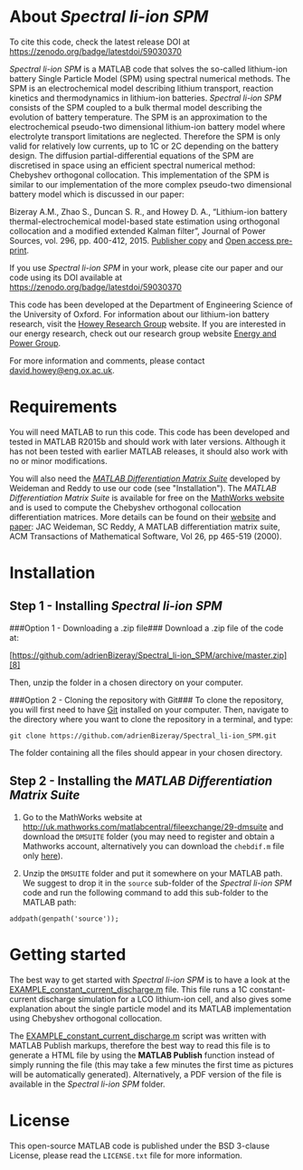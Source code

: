 About _Spectral li-ion SPM_
===========================

To cite this code, check the latest release DOI at https://zenodo.org/badge/latestdoi/59030370

_Spectral li-ion SPM_ is a MATLAB code that solves the so-called 
lithium-ion battery Single Particle Model (SPM) using spectral numerical 
methods.
The SPM is an electrochemical model describing lithium transport, reaction 
kinetics and thermodynamics in lithium-ion batteries. 
_Spectral li-ion SPM_ consists of the SPM coupled to a bulk thermal model 
describing the evolution of battery temperature. 
The SPM is an approximation to the electrochemical pseudo-two dimensional 
lithium-ion battery model where electrolyte transport limitations are 
neglected. 
Therefore the SPM is only valid for relatively low currents, up to 1C or 2C 
depending on the battery design.
The diffusion partial-differential equations of the SPM are discretised in 
space using an efficient spectral numerical method: Chebyshev orthogonal 
collocation. 
This implementation of the SPM is similar to our implementation of the more 
complex pseudo-two dimensional battery model which is discussed in our 
paper:

Bizeray A.M., Zhao S., Duncan S. R., and Howey D. A., 
“Lithium-ion battery thermal-electrochemical model-based state 
estimation using orthogonal collocation and a modified extended Kalman 
filter”, Journal of Power Sources, vol. 296, pp. 400-412, 2015. 
[Publisher copy][6] and [Open access pre-print][7].

If you use _Spectral li-ion SPM_ in your work, please cite our paper and our code using its DOI available at https://zenodo.org/badge/latestdoi/59030370

This code has been developed at the Department of Engineering Science of 
the University of Oxford. 
For information about our lithium-ion battery research, 
visit the [Howey Research Group][2] website.
If you are interested in our energy research, 
check out our research group website [Energy and Power Group][1]. 

For more information and comments, please contact 
[david.howey@eng.ox.ac.uk][5].

Requirements
============
You will need MATLAB to run this code. This code has been developed and 
tested in MATLAB R2015b and should work with later versions. 
Although it has not been tested with earlier MATLAB releases, it should 
also work with no or minor modifications.

You will also need the [_MATLAB Differentiation Matrix Suite_][4] developed 
by Weideman and Reddy to use our code (see "Installation"). The _MATLAB 
Differentiation Matrix Suite_ is available for free on the 
[MathWorks website][3] and is used to compute the Chebyshev orthogonal 
collocation differentiation matrices.
More details can be found on their [website][4] and [paper][10]: 
JAC Weideman, SC Reddy, A MATLAB differentiation matrix suite, 
ACM Transactions of Mathematical Software, 
Vol 26, pp 465-519 (2000).
 
Installation
============
## Step 1 - Installing _Spectral li-ion SPM_ ##
###Option 1 - Downloading a .zip file###
Download a .zip file of the code at:

[https://github.com/adrienBizeray/Spectral_li-ion_SPM/archive/master.zip][8]

Then, unzip the folder in a chosen directory on your computer.

###Option 2 - Cloning the repository with Git###
To clone the repository, you will first need to have [Git][9] installed on 
your computer. Then, navigate to the directory where you want to clone the 
repository in a terminal, and type:
```
git clone https://github.com/adrienBizeray/Spectral_li-ion_SPM.git
```
The folder containing all the files should appear in your chosen directory.

## Step 2 - Installing the _MATLAB Differentiation Matrix Suite_ ##
1. Go to the MathWorks website at 
http://uk.mathworks.com/matlabcentral/fileexchange/29-dmsuite 
and download the `DMSUITE` folder 
(you may need to register and obtain a Mathworks account,
alternatively you can download the `chebdif.m` file only [here][4]).

2. Unzip the `DMSUITE` folder and put it somewhere on your MATLAB path. 
We suggest to drop it in the `source` sub-folder of the 
_Spectral li-ion SPM_ code and run the following command to add this 
sub-folder to the MATLAB path:
```
addpath(genpath('source'));
```

Getting started
===============
The best way to get started with _Spectral li-ion SPM_ is to have a look at
the [EXAMPLE_constant_current_discharge.m](EXAMPLE_constant_current_discharge.m) file. 
This file runs a 1C constant-current discharge simulation for a LCO 
lithium-ion cell, and also gives some explanation about the single particle
model and its MATLAB implementation using Chebyshev orthogonal collocation.

The [EXAMPLE_constant_current_discharge.m](EXAMPLE_constant_current_discharge.m) 
script was written with MATLAB Publish markups, therefore the best way to 
read this file is to generate a HTML file by using the **MATLAB Publish** 
function instead of simply running the file (this may take a few minutes 
the first time as pictures will be automatically generated).
Alternatively, a PDF version of the file is available in the 
_Spectral li-ion SPM_ folder.

License
=======

This open-source MATLAB code is published under the BSD 3-clause License,
please read the `LICENSE.txt` file for more information.

[1]: http://epg.eng.ox.ac.uk/
[2]: http://users.ox.ac.uk/~engs1053/
[3]: http://uk.mathworks.com/matlabcentral/fileexchange/29-dmsuite
[4]: http://dip.sun.ac.za/~weideman/research/differ.html
[5]: mailto:david.howey@eng.ox.ac.uk
[6]: http://www.sciencedirect.com/science/article/pii/S0378775315300677
[7]: http://arxiv.org/abs/1506.08689
[8]: https://github.com/adrienBizeray/Spectral_li-ion_SPM/archive/master.zip
[9]: https://git-scm.com/
[10]:http://dl.acm.org/citation.cfm?id=365727
